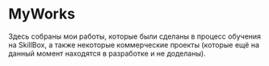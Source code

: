 # MyWorks
Здесь собраны мои работы, которые были сделаны в процесс обучения на SkillBox, а также некоторые коммерческие проекты (которые ещё на данный момент находятся в разработке и не доделаны). 
